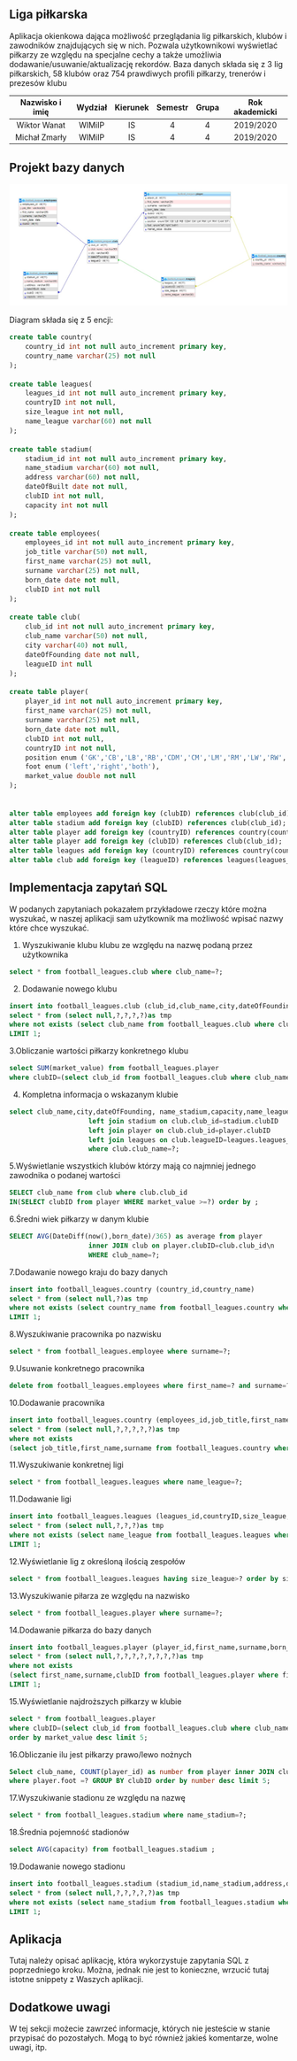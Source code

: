 ## Liga piłkarska
Aplikacja okienkowa dająca możliwość przeglądania lig piłkarskich, klubów i zawodników znajdujących się w nich.
Pozwala użytkownikowi wyświetlać piłkarzy ze względu na specjalne cechy a także umożliwia dodawanie/usuwanie/aktualizację rekordów.
Baza danych składa się z 3 lig piłkarskich, 58 klubów oraz 754 prawdiwych profili piłkarzy, trenerów i prezesów klubu

| Nazwisko i imię | Wydział | Kierunek | Semestr | Grupa | Rok akademicki |
| :-------------: | :-----: | :------: | :-----: | :---: | :------------: |
| Wiktor Wanat        | WIMiIP  | IS       |   4     | 4     | 2019/2020      |
| Michał Zmarły       | WIMiIP  | IS       |   4     | 4     | 2019/2020      |

## Projekt bazy danych
![diagram-baza](baza.jpg)

Diagram składa się z 5 encji:

```sql
create table country(
    country_id int not null auto_increment primary key,
    country_name varchar(25) not null
);

create table leagues(
    leagues_id int not null auto_increment primary key,
    countryID int not null,
    size_league int not null,
    name_league varchar(60) not null
);

create table stadium(
    stadium_id int not null auto_increment primary key,
    name_stadium varchar(60) not null,
    address varchar(60) not null,
    dateOfBuilt date not null,
    clubID int not null,
    capacity int not null
);

create table employees(
    employees_id int not null auto_increment primary key,
    job_title varchar(50) not null,
    first_name varchar(25) not null,
    surname varchar(25) not null,
    born_date date not null,
    clubID int not null
);

create table club(
    club_id int not null auto_increment primary key,
    club_name varchar(50) not null,
    city varchar(40) not null,
    dateOfFounding date not null,
    leagueID int null
);

create table player(
    player_id int not null auto_increment primary key,
    first_name varchar(25) not null,
    surname varchar(25) not null,
    born_date date not null,
    clubID int not null,
    countryID int not null,
    position enum ('GK','CB','LB','RB','CDM','CM','LM','RM','LW','RW','CAM','ST') not null,
    foot enum ('left','right','both'),
    market_value double not null
);


alter table employees add foreign key (clubID) references club(club_id);
alter table stadium add foreign key (clubID) references club(club_id);
alter table player add foreign key (countryID) references country(country_id);
alter table player add foreign key (clubID) references club(club_id);
alter table leagues add foreign key (countryID) references country(country_id);
alter table club add foreign key (leagueID) references leagues(leagues_id);
```
## Implementacja zapytań SQL
W podanych zapytaniach pokazałem przykładowe rzeczy które można wyszukać, w naszej aplikacji sam użytkownik ma możliwość wpisać nazwy które chce wyszukać.

1. Wyszukiwanie klubu klubu ze względu na nazwę podaną przez użytkownika

```sql
select * from football_leagues.club where club_name=?;
```

2. Dodawanie nowego klubu

```sql
insert into football_leagues.club (club_id,club_name,city,dateOfFounding,leagueID) 
select * from (select null,?,?,?,?)as tmp
where not exists (select club_name from football_leagues.club where club_name=?) 
LIMIT 1;
```

3.Obliczanie wartości piłkarzy konkretnego klubu

```sql
select SUM(market_value) from football_leagues.player 
where clubID=(select club_id from football_leagues.club where club_name=?);
```

4. Kompletna informacja o wskazanym klubie

```sql
select club_name,city,dateOfFounding, name_stadium,capacity,name_league,SUM(market_value) AS team_value FROM club  
					left join stadium on club.club_id=stadium.clubID 
					left join player on club.club_id=player.clubID
					left join leagues on club.leagueID=leagues.leagues_id
					where club.club_name=?;
```

5.Wyświetlanie wszystkich klubów którzy mają co najmniej jednego zawodnika o podanej wartości

```sql
SELECT club_name from club where club.club_id
IN(SELECT clubID from player WHERE market_value >=?) order by ;
```

6.Średni wiek piłkarzy w danym klubie

```sql
SELECT AVG(DateDiff(now(),born_date)/365) as average from player
					inner JOIN club on player.clubID=club.club_id\n
					WHERE club_name=?;
```

7.Dodawanie nowego kraju do bazy danych

```sql
insert into football_leagues.country (country_id,country_name) 
select * from (select null,?)as tmp 
where not exists (select country_name from football_leagues.country where country_name=?) 
LIMIT 1;
```

8.Wyszukiwanie pracownika po nazwisku

```sql
select * from football_leagues.employee where surname=?;
```

9.Usuwanie konkretnego pracownika

```sql
delete from football_leagues.employees where first_name=? and surname=?;
```

10.Dodawanie pracownika

```sql
insert into football_leagues.country (employees_id,job_title,first_name,surname,born_date,clubID) 
select * from (select null,?,?,?,?,?)as tmp 
where not exists 
(select job_title,first_name,surname from football_leagues.country where job_title=? and first_name=? and surname=?) LIMIT 1;
```

11.Wyszukiwanie konkretnej ligi

```sql
select * from football_leagues.leagues where name_league=?;
```

11.Dodawanie ligi

```sql
insert into football_leagues.leagues (leagues_id,countryID,size_league,name_league) 
select * from (select null,?,?,?)as tmp 
where not exists (select name_league from football_leagues.leagues where name_league=?) 
LIMIT 1;
```

12.Wyświetlanie lig z określoną ilością zespołów

```sql
select * from football_leagues.leagues having size_league>? order by size_league desc;
```

13.Wyszukiwanie piłarza ze względu na nazwisko

```sql
select * from football_leagues.player where surname=?;
```

14.Dodawanie piłkarza do bazy danych
```sql
insert into football_leagues.player (player_id,first_name,surname,born_date,clubID,countryID,position,foot,market_value) 
select * from (select null,?,?,?,?,?,?,?,?)as tmp 
where not exists 
(select first_name,surname,clubID from football_leagues.player where first_name=? and surname=? and clubID=?) 
LIMIT 1;
```

15.Wyświetlanie najdroższych piłkarzy w klubie

```sql
select * from football_leagues.player 
where clubID=(select club_id from football_leagues.club where club_name=?) 
order by market_value desc limit 5;
```

16.Obliczanie ilu jest piłkarzy prawo/lewo nożnych

```sql
Select club_name, COUNT(player_id) as number from player inner JOIN club on player.clubID=club.club_id 
where player.foot =? GROUP BY clubID order by number desc limit 5;
```

17.Wyszukiwanie stadionu ze względu na nazwę

```sql
select * from football_leagues.stadium where name_stadium=?;
```

18.Średnia pojemność stadionów

```sql
select AVG(capacity) from football_leagues.stadium ;
```

19.Dodawanie nowego stadionu

```sql
insert into football_leagues.stadium (stadium_id,name_stadium,address,dateOfBuilt,clubID,capacity) 
select * from (select null,?,?,?,?,?)as tmp 
where not exists (select name_stadium from football_leagues.stadium where name_stadium=?) 
LIMIT 1;
```
## Aplikacja
Tutaj należy opisać aplikację, która wykorzystuje zapytania SQL z poprzedniego kroku. Można, jednak nie jest to konieczne, wrzucić tutaj istotne snippety z Waszych aplikacji.

## Dodatkowe uwagi
W tej sekcji możecie zawrzeć informacje, których nie jesteście w stanie przypisać do pozostałych. Mogą to być również jakieś komentarze, wolne uwagi, itp.
